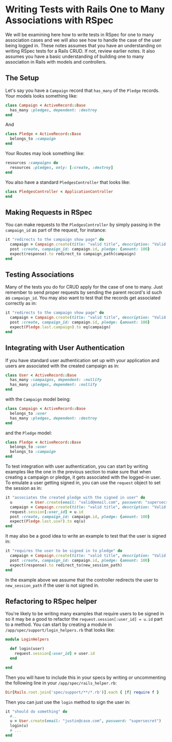# Writing Tests with Rails One to Many Associations with RSpec
We will be examining here how to write tests in RSpec for one to many association cases and we will also see how to handle the case of the user being logged in. These notes assumes that you have an understanding on writing RSpec tests for a Rails CRUD. If not, review earlier notes. It also assumes you have a basic understanding of building one to many association in Rails with models and controllers.

## The Setup
Let's say you have a `Campaign` record that `has_many` of the `Pledge` records. Your models looks something like:
```ruby
class Campaign < ActiveRecord::Base
  has_many :pledges, dependent: :destroy
end
```
And
```ruby
class Pledge < ActiveRecord::Base
  belongs_to :campaign
end
```
Your Routes may look something like:
```ruby
resources :campaigns do
  resources :pledges, only: [:create, :destroy]
end
```
You also have a standard `PledgesController` that looks like:
```ruby
class PledgesController < ApplicationController
end
```

## Making Requests in RSpec
You can make requests to the `PledgesController` by simply passing in the `campaign_id` as part of the request, for instance:
```ruby
it "redirects to the campaign show page" do
  campaign = Campaign.create(title: "valid title", description: "Valid description", goal: 10000)
  post :create, campaign_id: campaign.id, pledge: {amount: 100}
  expect(response).to redirect_to campaign_path(campaign)
end
```

## Testing Associations
Many of the tests you do for CRUD apply for the case of one to many. Just remember to send proper requests by sending the parent record's id such as `campaign_id`. You may also want to test that the records get associated correctly as in:
```ruby
it "redirects to the campaign show page" do
  campaign = Campaign.create(title: "valid title", description: "Valid description", goal: 10000)
  post :create, campaign_id: campaign.id, pledge: {amount: 100}
  expect(Pledge.last.campaign).to eq(campaign)
end
```

## Integrating with User Authentication
If you have standard user authentication set up with your application and users are associated with the created campaign as in:
```ruby
class User < ActiveRecord::Base
  has_many :campaigns, dependent: :nullify
  has_many :pledges, dependent: :nullify
end
```
with the `Campaign` model being:
```ruby
class Campaign < ActiveRecord::Base
  belongs_to :user
  has_many :pledges, dependent: :destroy
end
```
and the `Pledge` model:
```ruby
class Pledge < ActiveRecord::Base
  belongs_to :user
  belongs_to :campaign
end
```
To test integration with user authentication, you can start by writing examples like the one in the previous section to make sure that when creating a campaign or pledge, it gets associated with the logged-in user. To emulate a user getting signed in, you can use the `request` object to set the session as in:
```ruby
it "associates the created pledge with the signed in user" do
  u        = User.create(email: "valid@email.com", password: "supersecret")
  campaign = Campaign.create(title: "valid title", description: "Valid description", goal: 10000)
  request.session[:user_id] = u.id
  post :create, campaign_id: campaign.id, pledge: {amount: 100}
  expect(Pledge.last.user).to eq(u)
end
```
It may also be a good idea to write an example to test that the user is signed in:
```ruby
it "requires the user to be signed in to pledge" do
  campaign = Campaign.create(title: "valid title", description: "Valid description", goal: 10000)
  post :create, campaign_id: campaign.id, pledge: {amount: 100}
  expect(response).to redirect_to(new_session_path)
end
```
In the example above we assume that the controller redirects the user to `new_session_path` if the user is not signed in.

## Refactoring to RSpec helper
You're likely to be writing many examples that require users to be signed in so it may be a good to refactor the `request.session[:user_id] = u.id` part to a method. You can start by creating a module in `/app/spec/support/login_helpers.rb` that looks like:
```ruby
module LoginHelpers

  def login(user)
    request.session[:user_id] = user.id
  end

end
```
Then you will have to include this in your specs by writing or uncommenting the following line in your `/app/spec/rails_helper.rb`:
```ruby
Dir[Rails.root.join('spec/support/**/*.rb')].each { |f| require f }
```
Then you can just use the `login` method to sign the user in:
```ruby
it "should do something" do
  #..
  u = User.create(email: "justin@case.com", password: "supersecret")
  login(u)
  # ...
end
```